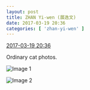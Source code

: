 ```yaml
---
layout: post
title: ZHAN Yi-wen (展逸文)
date: 2017-03-19 20:36
categories: [ 'zhan-yi-wen' ]
---
```


<div class="weibo-info">
  <a href="http://weibo.com/6108090526/EAybUa1LQ">2017-03-19 20:36</a>
</div>

Ordinary cat photos.

<!-- more -->

![Image 1](http://wx4.sinaimg.cn/mw690/006FmVn8ly1fdsfhlc4ahj30ku0rsjvx.jpg)

![Image 2](http://wx1.sinaimg.cn/mw690/006FmVn8ly1fdsfhmwagnj30rs0kugpm.jpg)
